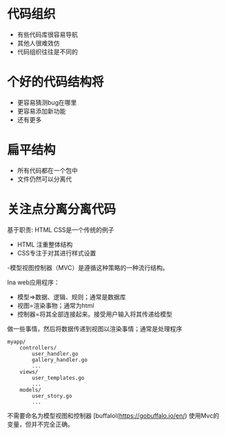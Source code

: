 # 代码组织
- 有些代码库很容易导航
- 其他人很难效仿
- 代码组织往往是不同的

# 个好的代码结构将
- 更容易猜测bug在哪里
- 更容易添加新功能
- 还有更多

# 扁平结构
- 所有代码都在一个包中
- 文件仍然可以分离代

# 关注点分离分离代码
基于职责: HTML CSS是一个传统的例子
- HTML 注重整体结构
- CSS专注于对其进行样式设置

-模型视图控制器（MVC）是遵循这种策略的一种流行结构。

Ina web应用程序：
- 模型=>数据、逻辑、规则；通常是数据库
- 视图=渲染事物；通常为html
- 控制器=将其全部连接起来。接受用户输入将其传递给模型

做一些事情，然后将数据传递到视图以渲染事情；通常是处理程序

```
myapp/
    controllers/
        user_handler.go
        gallery_handler.go
        ...
    views/
        user_templates.go
        ...
    models/
        user_story.go
        ...
```
不需要命名为模型视图和控制器
[buffalol(https://gobuffalo.io/en/) 使用Mvc的变量，但并不完全正确。